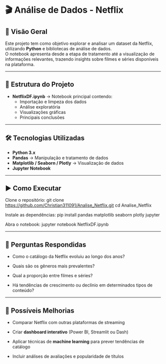 # 🎬 Análise de Dados - Netflix

## 📌 Visão Geral
Este projeto tem como objetivo explorar e analisar um dataset da Netflix, utilizando **Python** e bibliotecas de análise de dados.  
O notebook apresenta desde a etapa de tratamento até a visualização de informações relevantes, trazendo insights sobre filmes e séries disponíveis na plataforma.  

---

## 📂 Estrutura do Projeto
- **NetflixDF.ipynb** → Notebook principal contendo:
  - Importação e limpeza dos dados
  - Análise exploratória
  - Visualizações gráficas
  - Principais conclusões

---

## 🛠️ Tecnologias Utilizadas
- **Python 3.x**
- **Pandas** → Manipulação e tratamento de dados
- **Matplotlib / Seaborn / Plotly** → Visualização de dados
- **Jupyter Notebook**

---

## ▶️ Como Executar
Clone o repositório:
git clone https://github.com/Christian311091/Analise_Netflix.git
cd Analise_Netflix

Instale as dependências:
pip install pandas matplotlib seaborn plotly jupyter

Abra o notebook:
jupyter notebook NetflixDF.ipynb

---

## 🔎 Perguntas Respondidas

- Como o catálogo da Netflix evoluiu ao longo dos anos?

- Quais são os gêneros mais prevalentes?

- Qual a proporção entre filmes e séries?

- Há tendências de crescimento ou declínio em determinados tipos de conteúdo?

---

## 🚀 Possíveis Melhorias

- Comparar Netflix com outras plataformas de streaming

- Criar **dashboard interativo** (Power BI, Streamlit ou Dash)

- Aplicar técnicas de **machine learning** para prever tendências de catálogo

- Incluir análises de avaliações e popularidade de títulos
